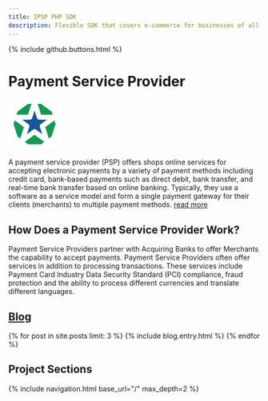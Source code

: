 ```yaml
---
title: IPSP PHP SDK
description: Flexible SDK that covers e-commerce for businesses of all types and support popular CMS modules for fast integration in existing infrastructure.   
---
```


{% include github.buttons.html %}

# Payment Service Provider

<img src="/assets/images/brand.png" alt="Logo" class="image-left">

A payment service provider (PSP) offers shops online services for accepting electronic payments by 
a variety of payment methods including credit card, bank-based payments such as direct debit, bank 
transfer, and real-time bank transfer based on online banking. Typically, they use a software as a service 
model and form a single payment gateway for their clients (merchants) to multiple payment methods.
[read more](https://en.wikipedia.org/wiki/Payment_service_provider)

## How Does a Payment Service Provider Work?

Payment Service Providers partner with Acquiring Banks to offer Merchants the capability to accept payments. 
Payment Service Providers often offer services in addition to processing transactions. 
These services include Payment Card Industry Data Security Standard (PCI) compliance, 
fraud protection and the ability to process different currencies and translate different languages.

## [Blog](/blog/)

<div class="blog-list">
{% for post in site.posts limit: 3 %}
{% include blog.entry.html %}
{% endfor %}
</div>

## Project Sections

<nav class="cards section">
{% include navigation.html base_url="/" max_depth=2 %}
</nav>



